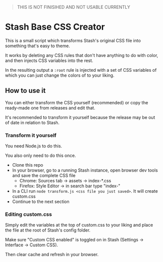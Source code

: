 > THIS IS NOT FINISIHED AND NOT USABLE CURRENTLY


# Stash Base CSS Creator

This is a small script which transforms Stash's original CSS file into something that's easy to theme.

It works by deleting any CSS rules that don't have anything to do with color, and then injects CSS variables into the rest.

In the resulting output a `:root` rule is injected with a set of CSS variables of which you can just change the colors of to your liking.

## How to use it

You can either transform the CSS yourself (recommended) or copy the ready-made one from releases and edit that.

It's recommended to transform it yourself because the release may be out of date in relation to Stash.

### Transform it yourself

You need Node.js to do this.

You also only need to do this once.

- Clone this repo
- In your browser, go to a running Stash instance, open browser dev tools and save the complete CSS file
  - Chrome: Sources tab -> assets -> index-*.css
  - Firefox: Style Editor -> in search bar type "index-"
- In a CLI run `node transform.js <css file you just saved>`. It will create custom.css
- Continue to the next section

### Editing custom.css

Simply edit the variables at the top of custom.css to your liking and place the file at the root of Stash's config folder.

Make sure "Custom CSS enabled" is toggled on in Stash (Settings -> Interface -> Custom CSS).

Then clear cache and refresh in your browser.
